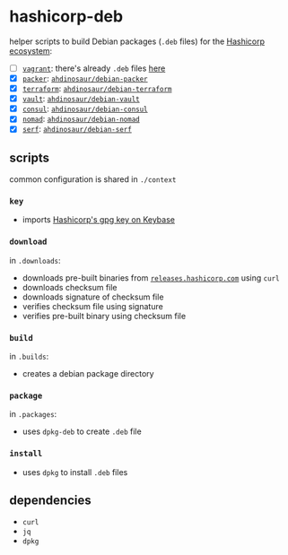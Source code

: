 # hashicorp-deb

helper scripts to build Debian packages (`.deb` files) for the [Hashicorp ecosystem](https://releases.hashicorp.com):

- [ ] [`vagrant`](https://www.vagrantup.com): there's already `.deb` files [here](https://releases.hashicorp.com/vagrant/)
- [x] [`packer`](https://www.packer.io/): [`ahdinosaur/debian-packer`](https://github.com/ahdinosaur/debian-packer)
- [x] [`terraform`](https://www.terraform.io): [`ahdinosaur/debian-terraform`](https://github.com/ahdinosaur/debian-terraform)
- [x] [`vault`](https://www.vaultproject.io): [`ahdinosaur/debian-vault`](https://github.com/ahdinosaur/debian-vault)
- [x] [`consul`](https://www.consul.io): [`ahdinosaur/debian-consul`](https://github.com/ahdinosaur/debian-consul)
- [x] [`nomad`](https://www.nomadproject.io/): [`ahdinosaur/debian-nomad`](https://github.com/ahdinosaur/debian-nomad)
- [x] [`serf`](https://www.serf.io/): [`ahdinosaur/debian-serf`](https://github.com/ahdinosaur/debian-serf)

## scripts

common configuration is shared in `./context`

### `key`

- imports [Hashicorp's gpg key on Keybase](https://keybase.io/hashicorp)

### `download`

in `.downloads`:

- downloads pre-built binaries from [`releases.hashicorp.com`](https://releases.hashicorp.com) using `curl`
- downloads checksum file
- downloads signature of checksum file
- verifies checksum file using signature
- verifies pre-built binary using checksum file

### `build`

in `.builds`:

- creates a debian package directory

### `package`

in `.packages`:

- uses `dpkg-deb` to create `.deb` file

### `install`

- uses `dpkg` to install `.deb` files

## dependencies

- `curl`
- `jq`
- `dpkg`
